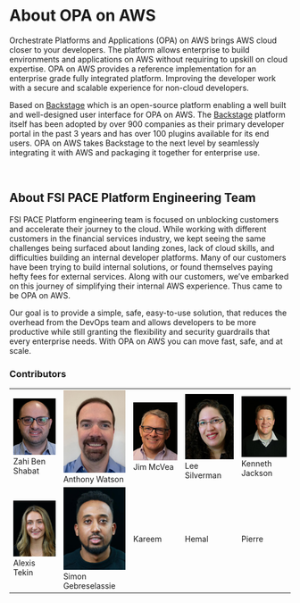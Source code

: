 # About OPA on AWS

Orchestrate Platforms and Applications (OPA) on AWS brings AWS cloud closer to your developers. The platform allows enterprise to build environments and applications on AWS without requiring to upskill on cloud expertise. OPA on AWS provides a reference implementation for an enterprise grade fully integrated platform. Improving the developer work with a secure and scalable experience for non-cloud developers.

Based on [Backstage](https://backstage.io/) which is an open-source platform enabling a well built and well-designed user interface for OPA on AWS. The [Backstage](https://backstage.io/) platform itself has been adopted by over 900 companies as their primary developer portal in the past 3 years and has over 100 plugins available for its end users. OPA on AWS takes Backstage to the next level by seamlessly integrating it with AWS and packaging it together for enterprise use.

<br/>

## About FSI PACE Platform Engineering Team

FSI PACE Platform engineering team is focused on unblocking customers and accelerate their journey to the cloud. While working with different customers in the financial services industry, we kept seeing the same challenges being surfaced about landing zones, lack of cloud skills, and difficulties building an internal developer platforms. Many of our customers have been trying to build internal solutions, or found themselves paying hefty fees for external services. Along with our customers, we’ve embarked on this journey of simplifying their internal AWS experience. Thus came to be OPA on AWS.

Our goal is to provide a simple, safe, easy-to-use solution, that reduces the overhead from the DevOps team and allows developers to be more productive while still granting the flexibility and security guardrails that every enterprise needs. With OPA on AWS you can move fast, safe, and at scale.


### Contributors
<table>
<tr>
    <td>
        <img src="img/team/zahi.jpeg"/><br/>
        Zahi Ben Shabat 
    </td>
    <td>
        <img src="img/team/anthony.jpeg"/><br/>
        Anthony Watson
    </td>
    <td>
        <img src="img/team/jim.jpeg"/><br/>
        Jim McVea 
    </td>
    <td>
        <img src="img/team/lee.jpeg"/><br/>
        Lee Silverman 
    </td>
        <td>
        <img src="img/team/ken.jpeg"/><br/>
        Kenneth Jackson 
    </td>
</tr>
<tr>
    <td>
        <img src="img/team/alexis.jpeg"/><br/>
        Alexis Tekin 
    </td>
    <td>
        <img src="img/team/simon.jpeg"/><br/>
        Simon Gebreselassie 
    </td>
    <td>
        <!-- <img src="img/team/simon.jpeg"/><br/> -->
        Kareem
    </td>
    <td>
        <!-- <img src="img/team/simon.jpeg"/><br/> -->
        Hemal
    </td>
    <td>
        <!-- <img src="img/team/simon.jpeg"/><br/> -->
        Pierre
    </td>
</tr>
</table>
